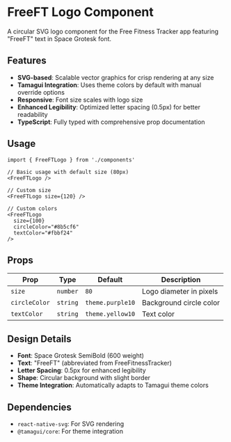 # FreeFT Logo Component

A circular SVG logo component for the Free Fitness Tracker app featuring "FreeFT" text in Space Grotesk font.

## Features

- **SVG-based**: Scalable vector graphics for crisp rendering at any size
- **Tamagui Integration**: Uses theme colors by default with manual override options
- **Responsive**: Font size scales with logo size
- **Enhanced Legibility**: Optimized letter spacing (0.5px) for better readability
- **TypeScript**: Fully typed with comprehensive prop documentation

## Usage

```tsx
import { FreeFTLogo } from './components'

// Basic usage with default size (80px)
<FreeFTLogo />

// Custom size
<FreeFTLogo size={120} />

// Custom colors
<FreeFTLogo 
  size={100}
  circleColor="#8b5cf6"
  textColor="#fbbf24"
/>
```

## Props

| Prop | Type | Default | Description |
|------|------|---------|-------------|
| `size` | `number` | `80` | Logo diameter in pixels |
| `circleColor` | `string` | `theme.purple10` | Background circle color |
| `textColor` | `string` | `theme.yellow10` | Text color |

## Design Details

- **Font**: Space Grotesk SemiBold (600 weight)
- **Text**: "FreeFT" (abbreviated from FreeFitnessTracker)
- **Letter Spacing**: 0.5px for enhanced legibility
- **Shape**: Circular background with slight border
- **Theme Integration**: Automatically adapts to Tamagui theme colors

## Dependencies

- `react-native-svg`: For SVG rendering
- `@tamagui/core`: For theme integration